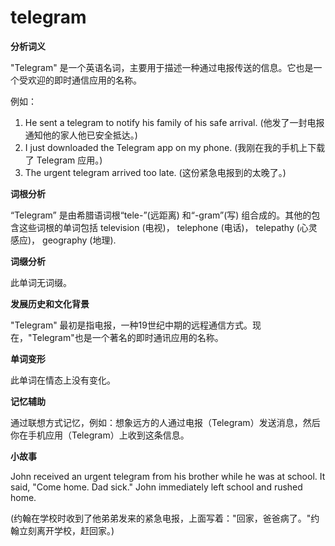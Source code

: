 # telegram

**分析词义**

  

"Telegram" 是一个英语名词，主要用于描述一种通过电报传送的信息。它也是一个受欢迎的即时通信应用的名称。

  

例如：

  

1.  He sent a telegram to notify his family of his safe arrival. (他发了一封电报通知他的家人他已安全抵达。)
2.  I just downloaded the Telegram app on my phone. (我刚在我的手机上下载了 Telegram 应用。)
3.  The urgent telegram arrived too late. (这份紧急电报到的太晚了。)

  

**词根分析**

  

“Telegram” 是由希腊语词根“tele-”(远距离) 和“-gram”(写) 组合成的。其他的包含这些词根的单词包括 television (电视)， telephone (电话)， telepathy (心灵感应)， geography (地理).

  

**词缀分析**

  

此单词无词缀。

  

**发展历史和文化背景**

  

"Telegram" 最初是指电报，一种19世纪中期的远程通信方式。现在，"Telegram"也是一个著名的即时通讯应用的名称。

  

**单词变形**

  

此单词在情态上没有变化。

  

**记忆辅助**

  

通过联想方式记忆，例如：想象远方的人通过电报（Telegram）发送消息，然后你在手机应用（Telegram）上收到这条信息。

  

**小故事**

  

John received an urgent telegram from his brother while he was at school. It said, "Come home. Dad sick." John immediately left school and rushed home.

  

(约翰在学校时收到了他弟弟发来的紧急电报，上面写着："回家，爸爸病了。"约翰立刻离开学校，赶回家。)
